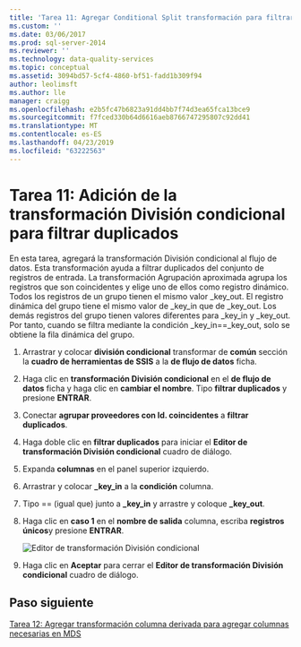 ```yaml
---
title: 'Tarea 11: Agregar Conditional Split transformación para filtrar duplicados | Microsoft Docs'
ms.custom: ''
ms.date: 03/06/2017
ms.prod: sql-server-2014
ms.reviewer: ''
ms.technology: data-quality-services
ms.topic: conceptual
ms.assetid: 3094bd57-5cf4-4860-bf51-fadd1b309f94
author: leolimsft
ms.author: lle
manager: craigg
ms.openlocfilehash: e2b5fc47b6823a91dd4bb7f74d3ea65fca13bce9
ms.sourcegitcommit: f7fced330b64d6616aeb8766747295807c92dd41
ms.translationtype: MT
ms.contentlocale: es-ES
ms.lasthandoff: 04/23/2019
ms.locfileid: "63222563"
---
```

# <a name="task-11-adding-conditional-split-transform-to-filter-duplicates"></a>Tarea 11: Adición de la transformación División condicional para filtrar duplicados
  En esta tarea, agregará la transformación División condicional al flujo de datos. Esta transformación ayuda a filtrar duplicados del conjunto de registros de entrada. La transformación Agrupación aproximada agrupa los registros que son coincidentes y elige uno de ellos como registro dinámico. Todos los registros de un grupo tienen el mismo valor _key_out. El registro dinámica del grupo tiene el mismo valor de _key_in que de _key_out. Los demás registros del grupo tienen valores diferentes para _key_in y _key_out. Por tanto, cuando se filtra mediante la condición _key_in==_key_out, solo se obtiene la fila dinámica del grupo.  
  
1.  Arrastrar y colocar **división condicional** transformar de **común** sección la **cuadro de herramientas de SSIS** a la **de flujo de datos** ficha.  
  
2.  Haga clic en **transformación División condicional** en el **de flujo de datos** ficha y haga clic en **cambiar el nombre**. Tipo **filtrar duplicados** y presione **ENTRAR**.  
  
3.  Conectar **agrupar proveedores con Id. coincidentes** a **filtrar duplicados**.  
  
4.  Haga doble clic en **filtrar duplicados** para iniciar el **Editor de transformación División condicional** cuadro de diálogo.  
  
5.  Expanda **columnas** en el panel superior izquierdo.  
  
6.  Arrastrar y colocar **_key_in** a la **condición** columna.  
  
7.  Tipo == (igual que) junto a **_key_in** y arrastre y coloque **_key_out**.  
  
8.  Haga clic en **caso 1** en el **nombre de salida** columna, escriba **registros únicos**y presione **ENTRAR**.  
  
     ![Editor de transformación División condicional](../../2014/tutorials/media/et-addingconditionalsplittransformtofilterduplicates.jpg "Editor de transformación División condicional")  
  
9. Haga clic en **Aceptar** para cerrar el **Editor de transformación División condicional** cuadro de diálogo.  
  
## <a name="next-step"></a>Paso siguiente  
 [Tarea 12: Agregar transformación columna derivada para agregar columnas necesarias en MDS](../../2014/tutorials/task-12-adding-derived-column-transform-to-add-columns-required-by-mds.md)  
  
  
